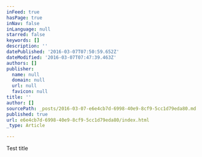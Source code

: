 ```yaml
---
inFeed: true
hasPage: true
inNav: false
inLanguage: null
starred: false
keywords: []
description: ''
datePublished: '2016-03-07T07:50:59.652Z'
dateModified: '2016-03-07T07:47:39.463Z'
authors: []
publisher:
  name: null
  domain: null
  url: null
  favicon: null
title: ''
author: []
sourcePath: _posts/2016-03-07-e6e4cb7d-6998-40e9-8cf9-5cc1d79eda80.md
published: true
url: e6e4cb7d-6998-40e9-8cf9-5cc1d79eda80/index.html
_type: Article

---
```

Test title